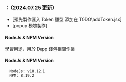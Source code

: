 ### ：（2024.07.25 更新）

- [預先製作匯入 Token 雛型 添加在 TODO\addToken.jsx]
- [popup 模塊製作]

#### NodeJs & NPM Version

學習用途，用於 Dapp 錢包相關作業

#### NodeJs & NPM Version

```https://nodejs.org/en/download
  NodeJs: v18.12.1
  NPM: 8.19.2
```
